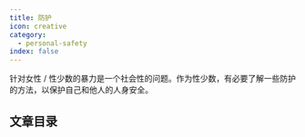 ```yaml
---
title: 防护
icon: creative
category:
  - personal-safety
index: false
---
```


针对女性 / 性少数的暴力是一个社会性的问题。作为性少数，有必要了解一些防护的方法，以保护自己和他人的人身安全。

## 文章目录

<ArticlesMenu />
